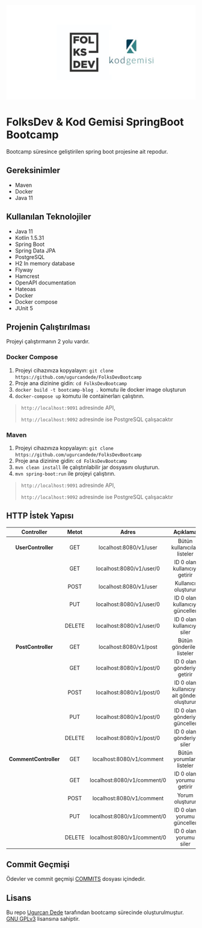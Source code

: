 [![](./img/logo.png "FolksDev & Kod Gemisi")](https://github.com/ugurcandede/)

# FolksDev & Kod Gemisi SpringBoot Bootcamp

Bootcamp süresince geliştirilen spring boot projesine ait repodur.

## Gereksinimler

- Maven
- Docker
- Java 11

## Kullanılan Teknolojiler

- Java 11
- Kotlin 1.5.31
- Spring Boot
- Spring Data JPA
- PostgreSQL
- H2 In memory database
- Flyway
- Hamcrest
- OpenAPI documentation
- Hateoas
- Docker
- Docker compose
- JUnit 5

## Projenin Çalıştırılması

Projeyi çalıştırmanın 2 yolu vardır.

### Docker Compose

1. Projeyi cihazınıza kopyalayın: `git clone https://github.com/ugurcandede/FolksDevBootcamp`
2. Proje ana dizinine gidin: `cd FolksDevBootcamp`
3. `docker build -t bootcamp-blog .` komutu ile docker image oluşturun
4. `docker-compose up` komutu ile containerları çalıştırın.

> `http://localhost:9091` adresinde API,
>
> `http://localhost:9092` adresinde ise PostgreSQL çalışacaktır

### Maven

1. Projeyi cihazınıza kopyalayın: `git clone https://github.com/ugurcandede/FolksDevBootcamp`
2. Proje ana dizinine gidin: `cd FolksDevBootcamp`
3. `mvn clean install` ile çalıştırılabilir jar dosyasını oluşturun.
4. `mvn spring-boot:run` ile projeyi çalıştırın.

> `http://localhost:9091` adresinde API,
>
> `http://localhost:9092` adresinde ise PostgreSQL çalışacaktır

## HTTP İstek Yapısı

|      Controller       | Metot  |            Adres            |                  Açıklama                   |
| :-------------------: | :----: | :-------------------------: | :-----------------------------------------: |
|  **UserController**   |  GET   |   localhost:8080/v1/user    |        Bütün kullanıcıları listeler         |
|                       |  GET   |  localhost:8080/v1/user/0   |        ID 0 olan kullanıcıyı getirir        |
|                       |  POST  |   localhost:8080/v1/user    |             Kullanıcı oluşturur             |
|                       |  PUT   |  localhost:8080/v1/user/0   |       ID 0 olan kullanıcıyı günceller       |
|                       | DELETE |  localhost:8080/v1/user/0   |         ID 0 olan kullanıcıyı siler         |
|  **PostController**   |  GET   |   localhost:8080/v1/post    |         Bütün gönderileri listeler          |
|                       |  GET   |  localhost:8080/v1/post/0   |         ID 0 olan gönderiyi getirir         |
|                       |  POST  |  localhost:8080/v1/post/0   | ID 0 olan kullanıcıya ait gönderi oluşturur |
|                       |  PUT   |  localhost:8080/v1/post/0   |        ID 0 olan gönderiyi günceller        |
|                       | DELETE |  localhost:8080/v1/post/0   |          ID 0 olan gönderiyi siler          |
| **CommentController** |  GET   |  localhost:8080/v1/comment  |          Bütün yorumları listeler           |
|                       |  GET   | localhost:8080/v1/comment/0 |          ID 0 olan yorumu getirir           |
|                       |  POST  |  localhost:8080/v1/comment  |               Yorum oluşturur               |
|                       |  PUT   | localhost:8080/v1/comment/0 |         ID 0 olan yorumu günceller          |
|                       | DELETE | localhost:8080/v1/comment/0 |           ID 0 olan yorumu siler            |

## Commit Geçmişi

Ödevler ve commit geçmişi [COMMITS](https://github.com/ugurcandede/FolksDevBootcamp/COMMITS.md) dosyası içindedir.

## Lisans

Bu repo [Ugurcan Dede](https://github.com/ugurcandede) tarafından bootcamp sürecinde
oluşturulmuştur. [GNU GPLv3](https://choosealicense.com/licenses/gpl-3.0/) lisansına sahiptir.
